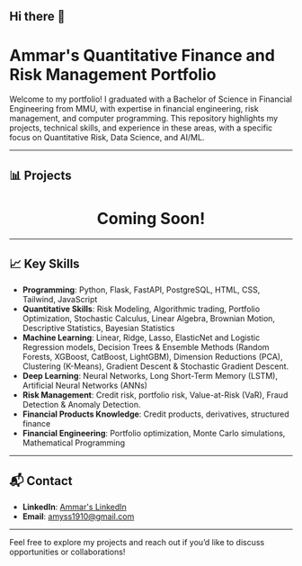 ## Hi there 👋

# Ammar's Quantitative Finance and Risk Management Portfolio

Welcome to my portfolio! I graduated with a Bachelor of Science in Financial Engineering from MMU, with expertise in financial engineering, risk management, and computer programming. This repository highlights my projects, technical skills, and experience in these areas, with a specific focus on Quantitative Risk, Data Science, and AI/ML.

---

## 📊 Projects
<center><h1>Coming Soon!</h1></center>

---

## 📈 Key Skills

- **Programming**: Python, Flask, FastAPI, PostgreSQL, HTML, CSS, Tailwind, JavaScript 
- **Quantitative Skills**: Risk Modeling, Algorithmic trading, Portfolio Optimization, Stochastic Calculus, Linear Algebra, Brownian Motion, Descriptive Statistics, Bayesian Statistics
- **Machine Learning**: Linear, Ridge, Lasso, ElasticNet and Logistic Regression models, Decision Trees & Ensemble Methods (Random Forests, XGBoost, CatBoost, LightGBM), Dimension Reductions (PCA), Clustering (K-Means), Gradient Descent & Stochastic Gradient Descent.
- **Deep Learning**: Neural Networks, Long Short-Term Memory (LSTM), Artificial Neural Networks (ANNs)
- **Risk Management**: Credit risk, portfolio risk, Value-at-Risk (VaR), Fraud Detection & Anomaly Detection.
- **Financial Products Knowledge**: Credit products, derivatives, structured finance
- **Financial Engineering**: Portfolio optimization, Monte Carlo simulations, Mathematical Programming

---

## 📬 Contact

- **LinkedIn**: [Ammar's LinkedIn](https://www.linkedin.com/in/ammar-yasser-32928a205/)
- **Email**: amyss1910@gmail.com

---

Feel free to explore my projects and reach out if you’d like to discuss opportunities or collaborations!
